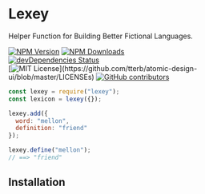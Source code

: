 # Lexey

Helper Function for Building Better Fictional Languages.

[![NPM Version](https://badge.fury.io/js/lexey.svg)]()
[![NPM Downloads](https://img.shields.io/npm/dt/express.svg?style=flat)]()  
[![devDependencies Status](https://david-dm.org/tterb/Hyde/dev-status.svg)](https://david-dm.org/tterb/Hyde?type=dev)  
[![MIT License](https://img.shields.io/apm/l/atomic-design-ui.svg?)](https://github.com/tterb/atomic-design-ui/blob/master/LICENSEs)
[![GitHub contributors](https://img.shields.io/github/contributors/cdnjs/cdnjs.svg?style=flat)]()  

```js
const lexey = require("lexey");
const lexicon = lexey({});

lexey.add({
  word: "mellon",
  definition: "friend"
});

lexey.define("mellon");
// ==> "friend"
```

## Installation